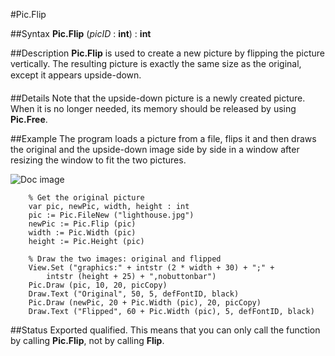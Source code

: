 
#Pic.Flip

##Syntax
**Pic.Flip** (_picID_ : **int**) : **int**



##Description
**Pic.Flip** is used to create a new picture by flipping the picture vertically. The resulting picture is exactly the same size as the original, except it appears &#147;upside-down&#148;. 



##Details
Note that the upside-down picture is a newly created picture. When it is no longer needed, its memory should be released by using **Pic.Free**.



##Example
The program loads a picture from a file, flips it and then draws the original and the upside-down image side by side in a window after resizing the window to fit the two pictures.


![Doc image](pic_flip01.gif)

        % Get the original picture
        var pic, newPic, width, height : int
        pic := Pic.FileNew ("lighthouse.jpg")
        newPic := Pic.Flip (pic)
        width := Pic.Width (pic)
        height := Pic.Height (pic)
        
        % Draw the two images: original and flipped
        View.Set ("graphics:" + intstr (2 * width + 30) + ";" + 
            intstr (height + 25) + ",nobuttonbar")
        Pic.Draw (pic, 10, 20, picCopy)
        Draw.Text ("Original", 50, 5, defFontID, black)
        Pic.Draw (newPic, 20 + Pic.Width (pic), 20, picCopy)
        Draw.Text ("Flipped", 60 + Pic.Width (pic), 5, defFontID, black) 
        
##Status
Exported qualified.
This means that you can only call the function by calling **Pic.Flip**, not by calling **Flip**.


